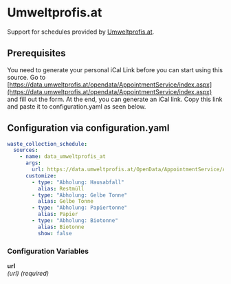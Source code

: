 # Umweltprofis.at

Support for schedules provided by [Umweltprofis.at](https://www.umweltprofis.at). 

## Prerequisites

You need to generate your personal iCal Link before you can start using this source. Go to [https://data.umweltprofis.at/opendata/AppointmentService/index.aspx](https://data.umweltprofis.at/opendata/AppointmentService/index.aspx) and fill out the form. At the end, you can generate an iCal link. Copy this link and paste it to configuration.yaml as seen below.

## Configuration via configuration.yaml

```yaml
waste_collection_schedule:
  sources:
    - name: data_umweltprofis_at
      args:
        url: https://data.umweltprofis.at/OpenData/AppointmentService/AppointmentService.asmx/GetIcalWastePickupCalendar?key=xxx
      customize:
        - type: "Abholung: Hausabfall"
          alias: Restmüll
        - type: "Abholung: Gelbe Tonne"
          alias: Gelbe Tonne
        - type: "Abholung: Papiertonne"
          alias: Papier
        - type: "Abholung: Biotonne"
          alias: Biotonne
          show: false
```

### Configuration Variables

**url**<br>
*(url) (required)*

